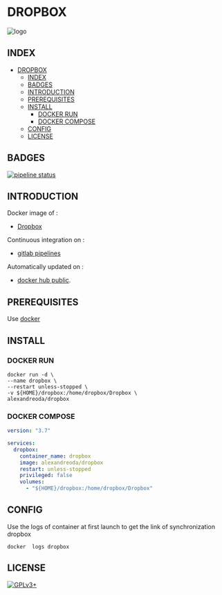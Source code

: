 # DROPBOX

![logo](https://assets.gitlab-static.net/uploads/-/system/project/avatar/12904443/glyph_m1_2x.png)

## INDEX

- [DROPBOX](#dropbox)
  - [INDEX](#index)
  - [BADGES](#badges)
  - [INTRODUCTION](#introduction)
  - [PREREQUISITES](#prerequisites)
  - [INSTALL](#install)
    - [DOCKER RUN](#docker-run)
    - [DOCKER COMPOSE](#docker-compose)
  - [CONFIG](#config)
  - [LICENSE](#license)

## BADGES

[![pipeline status](https://gitlab.com/oda-alexandre/dropbox/badges/master/pipeline.svg)](https://gitlab.com/oda-alexandre/dropbox/commits/master)

## INTRODUCTION

Docker image of :

- [Dropbox](https://www.dropbox.com/)

Continuous integration on :

- [gitlab pipelines](https://gitlab.com/oda-alexandre/dropbox/pipelines)

Automatically updated on :

- [docker hub public](https://hub.docker.com/r/alexandreoda/dropbox/).

## PREREQUISITES

Use [docker](https://www.docker.com)

## INSTALL

### DOCKER RUN

```\
docker run -d \
--name dropbox \
--restart unless-stopped \
-v ${HOME}/dropbox:/home/dropbox/Dropbox \
alexandreoda/dropbox
```

### DOCKER COMPOSE

```yml
version: "3.7"

services:
  dropbox:
    container_name: dropbox
    image: alexandreoda/dropbox
    restart: unless-stopped
    privileged: false
    volumes:
      - "${HOME}/dropbox:/home/dropbox/Dropbox"
```

## CONFIG

Use the logs of container at first launch to get the link of synchronization dropbox

```\
docker  logs dropbox
```

## LICENSE

[![GPLv3+](http://gplv3.fsf.org/gplv3-127x51.png)](https://gitlab.com/oda-alexandre/dropbox/blob/master/LICENSE)
